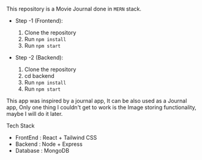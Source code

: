 This repository is a Movie Journal done in `MERN` stack.

- Step -1 (Frontend):

  1. Clone the repository
  2. Run `npm install`
  3. Run `npm start`

- Step -2 (Backend):
  1. Clone the repository
  2. cd backend
  3. Run `npm install`
  4. Run `npm start`

This app was inspired by a journal app, It can be also used as a Journal app, Only one thing I couldn't get to work is the Image storing functionality, maybe I will do it later.

Tech Stack

- FrontEnd : React + Tailwind CSS
- Backend : Node + Express
- Database : MongoDB
